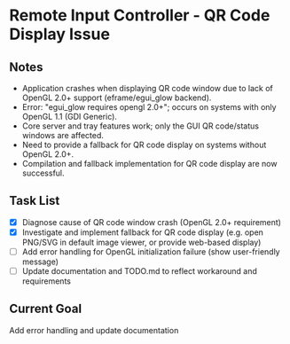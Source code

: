 # Remote Input Controller - QR Code Display Issue

## Notes
- Application crashes when displaying QR code window due to lack of OpenGL 2.0+ support (eframe/egui_glow backend).
- Error: "egui_glow requires opengl 2.0+"; occurs on systems with only OpenGL 1.1 (GDI Generic).
- Core server and tray features work; only the GUI QR code/status windows are affected.
- Need to provide a fallback for QR code display on systems without OpenGL 2.0+.
- Compilation and fallback implementation for QR code display are now successful.

## Task List
- [x] Diagnose cause of QR code window crash (OpenGL 2.0+ requirement)
- [x] Investigate and implement fallback for QR code display (e.g. open PNG/SVG in default image viewer, or provide web-based display)
- [ ] Add error handling for OpenGL initialization failure (show user-friendly message)
- [ ] Update documentation and TODO.md to reflect workaround and requirements

## Current Goal
Add error handling and update documentation